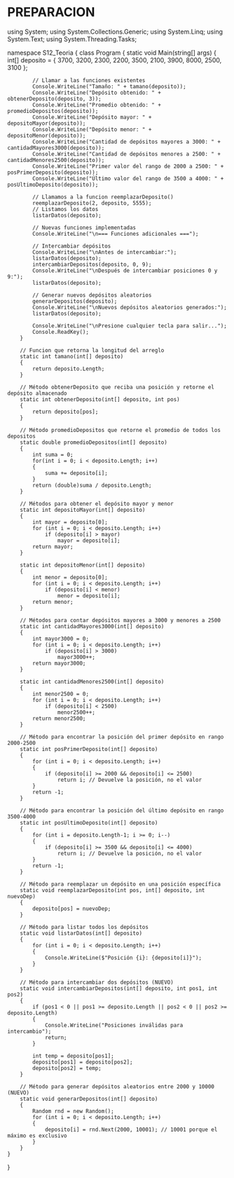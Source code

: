 # PREPARACION
using System;
using System.Collections.Generic;
using System.Linq;
using System.Text;
using System.Threading.Tasks;

namespace S12_Teoria
{
    class Program
    {
        static void Main(string[] args)
        {
            int[] deposito = { 3700, 3200, 2300, 2200, 3500, 2100, 3900, 8000, 2500, 3100 };
            
            // Llamar a las funciones existentes
            Console.WriteLine("Tamaño: " + tamano(deposito));
            Console.WriteLine("Depósito obtenido: " + obtenerDeposito(deposito, 3));
            Console.WriteLine("Promedio obtenido: " + promedioDepositos(deposito));
            Console.WriteLine("Depósito mayor: " + depositoMayor(deposito));
            Console.WriteLine("Depósito menor: " + depositoMenor(deposito));
            Console.WriteLine("Cantidad de depósitos mayores a 3000: " + cantidadMayores3000(deposito));
            Console.WriteLine("Cantidad de depósitos menores a 2500: " + cantidadMenores2500(deposito));
            Console.WriteLine("Primer valor del rango de 2000 a 2500: " + posPrimerDeposito(deposito));
            Console.WriteLine("Último valor del rango de 3500 a 4000: " + posUltimoDeposito(deposito));

            // Llamamos a la funcion reemplazarDeposito()
            reemplazarDeposito(2, deposito, 5555);
            // Listamos los datos
            listarDatos(deposito);
            
            // Nuevas funciones implementadas
            Console.WriteLine("\n=== Funciones adicionales ===");
            
            // Intercambiar depósitos
            Console.WriteLine("\nAntes de intercambiar:");
            listarDatos(deposito);
            intercambiarDepositos(deposito, 0, 9);
            Console.WriteLine("\nDespués de intercambiar posiciones 0 y 9:");
            listarDatos(deposito);
            
            // Generar nuevos depósitos aleatorios
            generarDepositos(deposito);
            Console.WriteLine("\nNuevos depósitos aleatorios generados:");
            listarDatos(deposito);
            
            Console.WriteLine("\nPresione cualquier tecla para salir...");
            Console.ReadKey();
        }

        // Funcion que retorna la longitud del arreglo
        static int tamano(int[] deposito)
        {
            return deposito.Length;
        }

        // Método obtenerDeposito que reciba una posición y retorne el depósito almacenado
        static int obtenerDeposito(int[] deposito, int pos)
        {
            return deposito[pos];
        }
         
        // Método promedioDepositos que retorne el promedio de todos los depositos
        static double promedioDepositos(int[] deposito)
        {
            int suma = 0;
            for(int i = 0; i < deposito.Length; i++)
            {
                suma += deposito[i];
            }
            return (double)suma / deposito.Length;
        }
        
        // Métodos para obtener el depósito mayor y menor
        static int depositoMayor(int[] deposito)
        {
            int mayor = deposito[0];
            for (int i = 0; i < deposito.Length; i++)
                if (deposito[i] > mayor)
                    mayor = deposito[i];
            return mayor;
        }
        
        static int depositoMenor(int[] deposito)
        {
            int menor = deposito[0];
            for (int i = 0; i < deposito.Length; i++)
                if (deposito[i] < menor)
                    menor = deposito[i];
            return menor;
        }
        
        // Métodos para contar depósitos mayores a 3000 y menores a 2500
        static int cantidadMayores3000(int[] deposito)
        {
            int mayor3000 = 0;
            for (int i = 0; i < deposito.Length; i++)
                if (deposito[i] > 3000)
                    mayor3000++;
            return mayor3000;
        }
        
        static int cantidadMenores2500(int[] deposito)
        {
            int menor2500 = 0;
            for (int i = 0; i < deposito.Length; i++)
                if (deposito[i] < 2500)
                    menor2500++;
            return menor2500;
        }
        
        // Método para encontrar la posición del primer depósito en rango 2000-2500
        static int posPrimerDeposito(int[] deposito)
        {
            for (int i = 0; i < deposito.Length; i++)
            {
                if (deposito[i] >= 2000 && deposito[i] <= 2500)
                    return i; // Devuelve la posición, no el valor
            }
            return -1;
        }

        // Método para encontrar la posición del último depósito en rango 3500-4000
        static int posUltimoDeposito(int[] deposito)
        {
            for (int i = deposito.Length-1; i >= 0; i--)
            {
                if (deposito[i] >= 3500 && deposito[i] <= 4000)
                    return i; // Devuelve la posición, no el valor
            }
            return -1;
        }

        // Método para reemplazar un depósito en una posición específica
        static void reemplazarDeposito(int pos, int[] deposito, int nuevoDep)
        {
            deposito[pos] = nuevoDep;
        }
        
        // Método para listar todos los depósitos
        static void listarDatos(int[] deposito)
        {
            for (int i = 0; i < deposito.Length; i++)
            {
                Console.WriteLine($"Posición {i}: {deposito[i]}");
            }
        }
        
        // Método para intercambiar dos depósitos (NUEVO)
        static void intercambiarDepositos(int[] deposito, int pos1, int pos2)
        {
            if (pos1 < 0 || pos1 >= deposito.Length || pos2 < 0 || pos2 >= deposito.Length)
            {
                Console.WriteLine("Posiciones inválidas para intercambio");
                return;
            }
            
            int temp = deposito[pos1];
            deposito[pos1] = deposito[pos2];
            deposito[pos2] = temp;
        }
        
        // Método para generar depósitos aleatorios entre 2000 y 10000 (NUEVO)
        static void generarDepositos(int[] deposito)
        {
            Random rnd = new Random();
            for (int i = 0; i < deposito.Length; i++)
            {
                deposito[i] = rnd.Next(2000, 10001); // 10001 porque el máximo es exclusivo
            }
        }
    }
}
